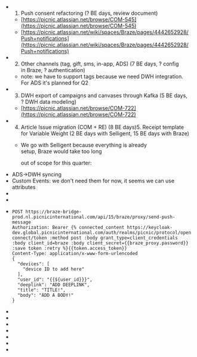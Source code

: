 - 1. Push consent refactoring (? BE days, review document)
	- [https://picnic.atlassian.net/browse/COM-545](https://picnic.atlassian.net/browse/COM-545)
	- [https://picnic.atlassian.net/wiki/spaces/Braze/pages/4442652928/Push+notifications](https://picnic.atlassian.net/wiki/spaces/Braze/pages/4442652928/Push+notifications)
- 2. Other channels (tag, gift, sms, in-app, ADS) (7 BE days, ? config in Braze, ? authentication)
	- note: we have to support tags because we need DWH integration. For ADS it's planned for Q2
- 3. DWH export of campaigns and canvases through Kafka (5 BE days, ? DWH data modeling)
	- [https://picnic.atlassian.net/browse/COM-722](https://picnic.atlassian.net/browse/COM-722)
- 4. Article Issue migration (COM + RE) (8 BE days)5. Receipt template for Variable Weight (2 BE days with Selligent, 15 BE days with Braze)
	- We go with Selligent because everything is already setup, Braze would take too long
	  
	  out of scope for this quarter:
- ADS->DWH syncing
- Custom Events: we don't need them for now, it seems we can use attributes
-
-
- ```
  POST https://braze-bridge-prod.nl.picnicinternational.com/api/15/braze/proxy/send-push-message
  Authorization: Bearer {% connected_content https://keycloak-dev.global.picnicinternational.com/auth/realms/picnic/protocol/openid-connect/token :method post :body grant_type=client_credentials :body client_id=braze :body client_secret={{braze_proxy.password}} :save token :retry %}{{token.access_token}}
  Content-Type: application/x-www-form-urlencoded
  {
    "devices": [
      "device ID to add here"
    ],
    "user_id": "{{${user_id}}}",
    "deeplink": "ADD DEEPLINK",
    "title": "TITLE!",
    "body": "ADD A BODY!"
  }
  ```
-
-
-
-
-
-
-